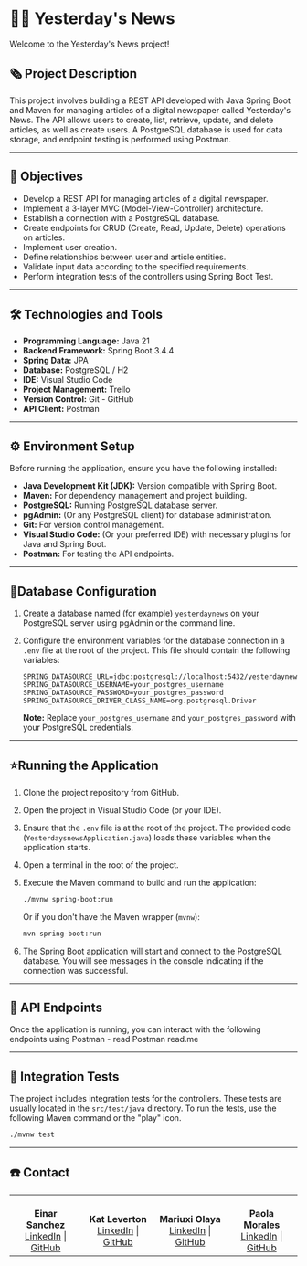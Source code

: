 # 🧑‍💻 Yesterday's News

Welcome to the Yesterday's News project!

## 🗞️ Project Description

This project involves building a REST API developed with Java Spring Boot and Maven for managing articles of a digital newspaper called Yesterday's News. The API allows users to create, list, retrieve, update, and delete articles, as well as create users. A PostgreSQL database is used for data storage, and endpoint testing is performed using Postman.

---

## 🎯 Objectives

* Develop a REST API for managing articles of a digital newspaper.
* Implement a 3-layer MVC (Model-View-Controller) architecture.
* Establish a connection with a PostgreSQL database.
* Create endpoints for CRUD (Create, Read, Update, Delete) operations on articles.
* Implement user creation.
* Define relationships between user and article entities.
* Validate input data according to the specified requirements.
* Perform integration tests of the controllers using Spring Boot Test.

---

## 🛠️ Technologies and Tools

* **Programming Language:** Java 21
* **Backend Framework:** Spring Boot 3.4.4
* **Spring Data:** JPA
* **Database:** PostgreSQL / H2 
* **IDE:** Visual Studio Code
* **Project Management:** Trello
* **Version Control:** Git - GitHub
* **API Client:** Postman

---

## ⚙️ Environment Setup

Before running the application, ensure you have the following installed:

* **Java Development Kit (JDK):** Version compatible with Spring Boot.
* **Maven:** For dependency management and project building.
* **PostgreSQL:** Running PostgreSQL database server.
* **pgAdmin:** (Or any PostgreSQL client) for database administration.
* **Git:** For version control management.
* **Visual Studio Code:** (Or your preferred IDE) with necessary plugins for Java and Spring Boot.
* **Postman:** For testing the API endpoints.

---

##  📂Database Configuration

1.  Create a database named (for example) `yesterdaynews` on your PostgreSQL server using pgAdmin or the command line.
2.  Configure the environment variables for the database connection in a `.env` file at the root of the project. This file should contain the following variables:

    ```
    SPRING_DATASOURCE_URL=jdbc:postgresql://localhost:5432/yesterdaynews
    SPRING_DATASOURCE_USERNAME=your_postgres_username
    SPRING_DATASOURCE_PASSWORD=your_postgres_password
    SPRING_DATASOURCE_DRIVER_CLASS_NAME=org.postgresql.Driver
    ```

    **Note:** Replace `your_postgres_username` and `your_postgres_password` with your PostgreSQL credentials.

---

## ⭐Running the Application

1.  Clone the project repository from GitHub.
2.  Open the project in Visual Studio Code (or your IDE).
3.  Ensure that the `.env` file is at the root of the project. The provided code (`YesterdaysnewsApplication.java`) loads these variables when the application starts.
4.  Open a terminal in the root of the project.
5.  Execute the Maven command to build and run the application:

    ```bash
    ./mvnw spring-boot:run
    ```

    Or if you don't have the Maven wrapper (`mvnw`):

    ```bash
    mvn spring-boot:run
    ```

6.  The Spring Boot application will start and connect to the PostgreSQL database. You will see messages in the console indicating if the connection was successful.

---

## 🚀 API Endpoints

Once the application is running, you can interact with the following endpoints using Postman - read Postman read.me

---

## 🧪 Integration Tests

The project includes integration tests for the controllers. These tests are usually located in the `src/test/java` directory. To run the tests, use the following Maven command or the "play" icon.

```bash
./mvnw test
```

---

## ☎️ Contact

<table style="border-collapse: collapse; border: none;">
  <tr>
  <td align="center" style="border: none;">
      <br><b>Einar Sanchez</b>
      <br>
      <a href="https://www.linkedin.com/in/einartech/">LinkedIn</a> |
      <a href="https://github.com/einartech/">GitHub</a>
    </td>
    <td align="center" style="border: none;">
      <br><b>Kat Leverton</b>
      <br>
      <a href="https://www.linkedin.com/in/kat-leverton/">LinkedIn</a> |
      <a href="https://github.com/Kat-lev/">GitHub</a>
    </td>
    <td align="center" style="border: none;">
      <br><b>Mariuxi Olaya</b>
      <br>
      <a href="hhttp://www.linkedin.com/in/molaya">LinkedIn</a> |
      <a href="https://github.com/catmaluci/">GitHub</a>
    </td>
    <td align="center" style="border: none;">
      <br><b>Paola Morales</b>
      <br>
      <a href="https://www.linkedin.com/in/paola-morales-/?locale=en_US">LinkedIn</a> |
      <a href="https://github.com/PaolaAMoralesP/">GitHub</a>
    </td>
  </tr>
</table>
